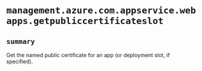 # `management.azure.com.appservice.webapps.getpubliccertificateslot`

## `summary`
Get the named public certificate for an app (or deployment slot, if specified).


